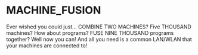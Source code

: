 # MACHINE_FUSION
Ever wished you could just... COMBINE TWO MACHINES? Five THOUSAND machines? How about programs? FUSE NINE THOUSAND programs together? Well now you can! And all you need is a common LAN/WLAN that your machines are connected to!
